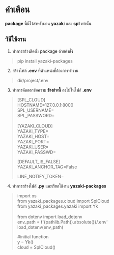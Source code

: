 # คำเตือน
**package** นี้มีไว้สำหรับงาน **yazaki** และ **spl** เท่านั้น

## วิธีใช้งาน
1. ทำการสร้างติดตั้ง package ด้วยคำสั่ง 
>pip install  yazaki-packages

2. สร้างไฟล์ **.env** ที่ตำแหน่งที่ต้องการทำงาน
> dir/project/.env

3. ทำการคัดลอกข้อความ **ข้างล่างนี้** ลงไปในไฟล์ **.env**
>[SPL_CLOUD]<br />
>HOSTNAME=127.0.0.1:8000<br />
>SPL_USERNAME=<br />
>SPL_PASSWORD=<br />
><br />
>[YAZAKI_CLOUD]<br />
>YAZAKI_TYPE=<br />
>YAZAKI_HOST=<br />
>YAZAKI_PORT=<br />
>YAZAKI_USER=<br />
>YAZAKI_PASSWD=<br />
>
>[DEFAULT_IS_FALSE]<br />
>YAZAKI_ANCHOR_TAG=False<br />
>
>LINE_NOTIFY_TOKEN=<br />

4. ทำการสร้างไฟล์ **.py** และเรียกใช้งาน **yazaki-packages**
>import os<br />
>from yazaki_packages.cloud import SplCloud<br />
>from yazaki_packages.yazaki import Yk<br />
><br />
>from dotenv import load_dotenv<br />
>env_path = f'{pathlib.Path().absolute()}/.env'<br />
>load_dotenv(env_path)<br />
>
>\#initial function<br />
>y = Yk()<br />
>cloud = SplCloud()<br />